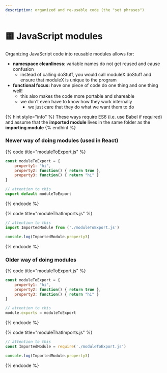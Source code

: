 ```yaml
---
description: organized and re-usable code (the "set phrases")
---
```


# 🟨 JavaScript modules

Organizing JavaScript code into reusable modules allows for:

* **namespace cleanliness**: variable names do not get reused and cause confusion
  * instead of calling doStuff, you would call moduleX.doStuff and ensure that moduleX is unique to the program
* **functional focus:** have one piece of code do one thing and one thing well!
  * this also makes the code more portable and shareable
  * we don't even have to know how they work internally
    * we just care that they do what we want them to do

{% hint style="info" %}
These ways require ES6 (i.e. use Babel if required) and assume that the **imported module** lives in the same folder as the **importing module**
{% endhint %}

### Newer way of doing modules (used in React)

{% code title="moduleToExport.js" %}
```javascript
const moduleToExport = { 
    property1: "hi",
    property2: function() { return true },
    property3: function() { return "hi" }
}

// attention to this
export default moduleToExport
```
{% endcode %}

{% code title="moduleThatImports.js" %}
```javascript
// attention to this
import ImportedModule from ('./moduleToExport.js')

console.log(ImportedModule.property3)
```
{% endcode %}

### Older way of doing modules

{% code title="moduleToExport.js" %}
```javascript
const moduleToExport = { 
    property1: "hi",
    property2: function() { return true },
    property3: function() { return "hi" }
}

// attention to this
module.exports = moduleToExport
```
{% endcode %}

{% code title="moduleThatImports.js" %}
```javascript
// attention to this
const ImportedModule = require('./moduleToExport.js')

console.log(ImportedModule.property3)
```
{% endcode %}
